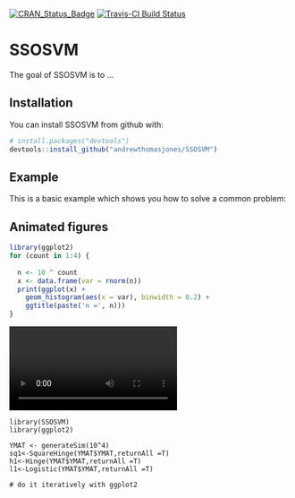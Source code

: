 
<!-- README.md is generated from README.Rmd. Please edit that file -->

[![CRAN\_Status\_Badge](http://www.r-pkg.org/badges/version/SSOSVM)](https://cran.r-project.org/package=SSOSVM)
[![Travis-CI Build
Status](https://travis-ci.org/andrewthomasjones/SSOSVM.svg?branch=master)](https://travis-ci.org/andrewthomasjones/SSOSVM)

# SSOSVM

The goal of SSOSVM is to …

## Installation

You can install SSOSVM from github with:

``` r
# install.packages("devtools")
devtools::install_github("andrewthomasjones/SSOSVM")
```

## Example

This is a basic example which shows you how to solve a common problem:

## Animated figures

``` r
library(ggplot2)
for (count in 1:4) {
  
  n <- 10 ^ count
  x <- data.frame(var = rnorm(n))
  print(ggplot(x) +
    geom_histogram(aes(x = var), binwidth = 0.2) +
    ggtitle(paste('n =', n)))
}
```

<video controls loop>

<source src="README-unnamed-chunk-2.webm" />

</video>

``` r2
library(SSOSVM)
library(ggplot2)

YMAT <- generateSim(10^4)
sq1<-SquareHinge(YMAT$YMAT,returnAll =T)
h1<-Hinge(YMAT$YMAT,returnAll =T)
l1<-Logistic(YMAT$YMAT,returnAll =T)

# do it iteratively with ggplot2
```

